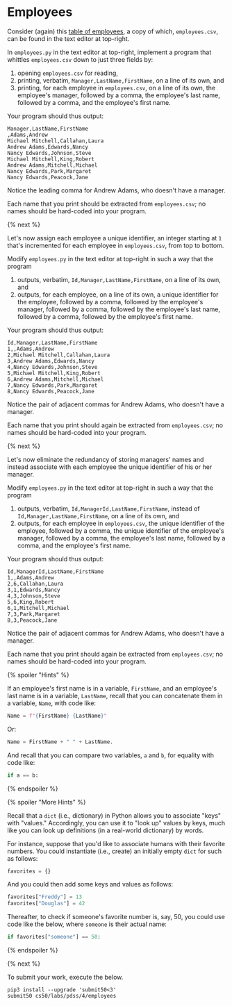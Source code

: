 # Employees

Consider (again) this [table of employees](https://docs.google.com/spreadsheets/d/1kEOrpIhASIVKtl1ClDRqOotj7u4aWc07VOYZvAsShp0/edit#gid=1496860225), a copy of which, `employees.csv`, can be found in the text editor at top-right.

In `employees.py` in the text editor at top-right, implement a program that whittles `employees.csv` down to just three fields by:

1. opening `employees.csv` for reading,
1. printing, verbatim, `Manager,LastName,FirstName`, on a line of its own, and
1. printing, for each employee in `employees.csv`, on a line of its own, the employee's manager, followed by a comma, the employee's last name, followed by a comma, and the employee's first name.

Your program should thus output:

```
Manager,LastName,FirstName
,Adams,Andrew
Michael Mitchell,Callahan,Laura
Andrew Adams,Edwards,Nancy
Nancy Edwards,Johnson,Steve
Michael Mitchell,King,Robert
Andrew Adams,Mitchell,Michael
Nancy Edwards,Park,Margaret
Nancy Edwards,Peacock,Jane
```

Notice the leading comma for Andrew Adams, who doesn't have a manager.

Each name that you print should be extracted from `employees.csv`; no names should be hard-coded into your program.

{% next %}

Let's now assign each employee a unique identifier, an integer starting at `1` that's incremented for each employee in `employees.csv`, from top to bottom.

Modify `employees.py` in the text editor at top-right in such a way that the program

1. outputs, verbatim, `Id,Manager,LastName,FirstName`, on a line of its own, and
1. outputs, for each employee, on a line of its own, a unique identifier for the employee, followed by a comma, followed by the employee's manager, followed by a comma, followed by the employee's last name, followed by a comma, followed by the employee's first name.

Your program should thus output:

```
Id,Manager,LastName,FirstName
1,,Adams,Andrew
2,Michael Mitchell,Callahan,Laura
3,Andrew Adams,Edwards,Nancy
4,Nancy Edwards,Johnson,Steve
5,Michael Mitchell,King,Robert
6,Andrew Adams,Mitchell,Michael
7,Nancy Edwards,Park,Margaret
8,Nancy Edwards,Peacock,Jane
```

Notice the pair of adjacent commas for Andrew Adams, who doesn't have a manager.

Each name that you print should again be extracted from `employees.csv`; no names should be hard-coded into your program.

{% next %}

Let's now eliminate the redundancy of storing managers' names and instead associate with each employee the unique identifier of his or her manager.

Modify `employees.py` in the text editor at top-right in such a way that the program

1. outputs, verbatim, `Id,ManagerId,LastName,FirstName`, instead of `Id,Manager,LastName,FirstName`, on a line of its own, and
1. outputs, for each employee in `employees.csv`, the unique identifier of the employee, followed by a comma, the unique identifier of the employee's manager, followed by a comma, the employee's last name, followed by a comma, and the employee's first name.

Your program should thus output:

```
Id,ManagerId,LastName,FirstName
1,,Adams,Andrew
2,6,Callahan,Laura
3,1,Edwards,Nancy
4,3,Johnson,Steve
5,6,King,Robert
6,1,Mitchell,Michael
7,3,Park,Margaret
8,3,Peacock,Jane
```

Notice the pair of adjacent commas for Andrew Adams, who doesn't have a manager.

Each name that you print should again be extracted from `employees.csv`; no names should be hard-coded into your program.

{% spoiler "Hints" %}

If an employee's first name is in a variable, `FirstName`, and an employee's last name is in a variable, `LastName`, recall that you can concatenate them in a variable, `Name`, with code like:

```py
Name = f"{FirstName} {LastName}"
```

Or:

```py
Name = FirstName + " " + LastName.
```

And recall that you can compare two variables, `a` and `b`, for equality with code like:

```py
if a == b:
```

{% endspoiler %}

{% spoiler "More Hints" %}

Recall that a `dict` (i.e., dictionary) in Python allows you to associate "keys" with "values." Accordingly, you can use it to "look up" values by keys, much like you can look up definitions (in a real-world dictionary) by words.

For instance, suppose that you'd like to associate humans with their favorite numbers. You could instantiate (i.e., create) an initially empty `dict` for such as follows:

```py
favorites = {}
```

And you could then add some keys and values as follows:

```py
favorites["Freddy"] = 13
favorites["Douglas"] = 42
```

Thereafter, to check if someone's favorite number is, say, 50, you could use code like the below, where `someone` is their actual name:

```py
if favorites["someone"] == 50:
```

{% endspoiler %}

{% next %}

To submit your work, execute the below.

```
pip3 install --upgrade 'submit50<3'
submit50 cs50/labs/pdss/4/employees
```
